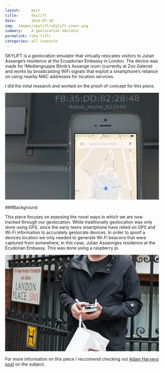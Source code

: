 ```yaml
---
layout:     post
title:      Skylift
date:       2016-07-20
img:  images/skylift/skylift-cover.png
summary:    A geolocation emulator
permalink: /sky-lift/
categories: all research
---
```



SKYLIFT is a geolocation emulator that virtually relocates visitors to Julian Assange’s residence at the Ecuadorian Embassy in London. The device was made for !Mediengruppe Bitnik’s Assange room (currently at Zoo Galerie) and works by broadcasting WiFi signals that exploit a smartphone’s reliance on using nearby MAC addresses for location services.

I did the inital research and worked on the proof-of-concept for this piece.

<div class="mxn1 center block">
<img src="/images/skylift/skylift-anim-01.gif" />
</div>

###Background

This piece focuses on exposing the novel ways in which we are now tracked through our geolocation. While traditionally geolocation was only done using GPS, since the early teens smartphone have relied on GPS and Wi-Fi information to accurately geolocate devices. In order to spoof a devices location we only needed to generate Wi-Fi beacons that were captured from somewhere, in this case, Julian Assannges residence at the Ecudorian Embassy.  This was done using a raspberry pi.

<div class="mxn1 center">
<img src="/images/skylift/skylift-07.jpg" />
</div>

For more information on this piece I reccomend checking out [Adam Harveys post]() on the subject.